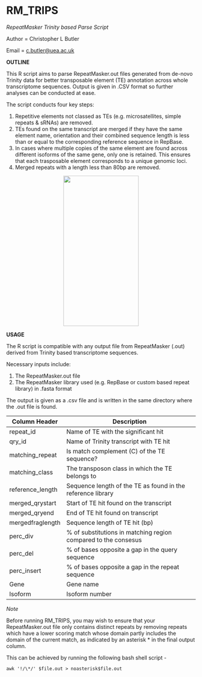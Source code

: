 # RM_TRIPS
*RepeatMasker Trinity based Parse Script*

Author = Christopher L Butler

Email = c.butler@uea.ac.uk


**OUTLINE**

This R script aims to parse RepeatMasker.out files generated from de-novo Trinity data for better transposable element (TE) annotation across whole transcriptome sequences. Output is given in .CSV format so further analyses can be conducted at ease. 


The script conducts four key steps:

1) Repetitive elements not classed as TEs (e.g. microsatellites, simple repeats & sRNAs) are removed.
2) TEs found on the same transcript are merged if they have the same element name, orientation and their combined sequence length is less than or equal to the  corresponding reference sequence in RepBase.
3) In cases where multiple copies of the same element are found across different isoforms of the same gene, only one is retained. This ensures that each trasposable element corresponds to a unique genomic loci. 
4) Merged repeats with a length less than 80bp are removed. 

<p align="center">
<img src="https://user-images.githubusercontent.com/71394626/93374909-4d3a6980-f84f-11ea-8f52-7378f976cd75.png" width="200" height="400" />
</p>


**USAGE**

The R script is compatible with any output file from RepeatMasker (.out) derived from Trinity based transcriptome sequences. 

Necessary inputs include:
1) The RepeatMasker.out file
2) The RepeatMasker library used (e.g. RepBase or custom based repeat library) in .fasta format

The output is given as a .csv file and is written in the same directory where the .out file is found.

| Column Header    | Description                                                    |
|------------------|----------------------------------------------------------------|
| repeat_id        | Name of TE with the significant hit                            |
| qry_id           | Name of Trinity transcript with TE hit                         |
| matching_repeat  | Is match complement (C) of the TE sequence?                    |
| matching_class   | The transposon class in which the TE belongs to                |
| reference_length | Sequence length of the TE as found in the reference library    |
| merged_qrystart  | Start of TE hit found on the transcript                        |
| merged_qryend    | End of TE hit found on transcript                              |
| mergedfraglength | Sequence length of TE hit (bp)                                 |
| perc_div         | % of substitutions in matching region compared to the consesus |
| perc_del         | % of bases opposite a gap in the query sequence                |
| perc_insert      | % of bases opposite a gap in the repeat sequence               |
| Gene             | Gene name                                                      |
| Isoform          | Isoform number                                                 |


*Note*

Before running RM_TRIPS, you may wish to ensure that your RepeatMasker.out file only contains distinct repeats by removing repeats which have a lower scoring match whose domain partly includes the domain of the current match, as indicated by an asterisk * in the final output column. 

This can be achieved by running the following bash shell script -

```
awk '!/\*/' $file.out > noasterisk$file.out
```




